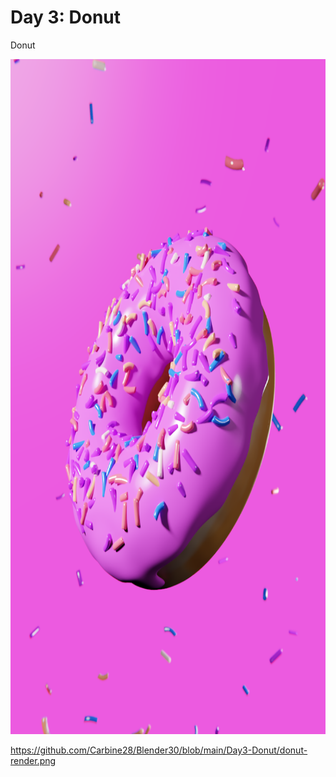 # Day 3: Donut

Donut

<img src="https://github.com/Carbine28/Blender30/blob/main/Day3-Donut/donut-render.png" width="720" height="1080">

https://github.com/Carbine28/Blender30/blob/main/Day3-Donut/donut-render.png
